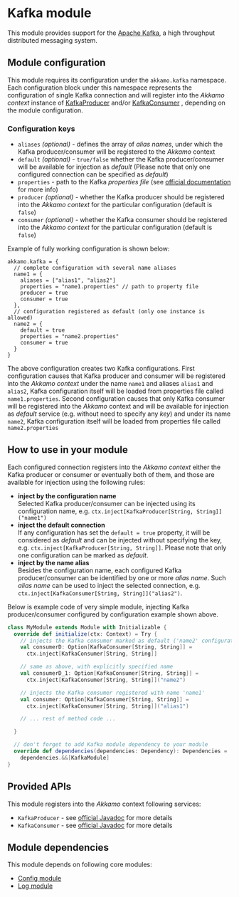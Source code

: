 # Kafka module
This module provides support for the [Apache Kafka](http://kafka.apache.org), a high throughput
distributed messaging system.

## Module configuration
This module requires its configuration under the `akkamo.kafka` namespace. Each configuration block
under this namespace represents the configuration of single Kafka connection and will register into
the *Akkamo context* instance of
[KafkaProducer](https://kafka.apache.org/090/javadoc/index.html?org/apache/kafka/clients/producer/KafkaProducer.html)
and/or
[KafkaConsumer](https://kafka.apache.org/090/javadoc/index.html?org/apache/kafka/clients/consumer/KafkaConsumer.html)
, depending on the module configuration.

### Configuration keys
- `aliases` *(optional)* - defines the array of *alias names*, under which the Kafka
  producer/consumer will be registered to the *Akkamo* context
- `default` *(optional)* - `true/false` whether the Kafka producer/consumer will be available for
  injection as *default* (Please note that only one configured connection can be specified as
  *default*)
- `properties` - path to the Kafka *properties file* (see
  [official documentation](http://kafka.apache.org/documentation.html#configuration) for more info)
- `producer` *(optional)* - whether the Kafka producer should be registered into the
  *Akkamo context* for the particular configuration (default is `false`)
- `consumer` *(optional)* - whether the Kafka consumer should be registered into the
  *Akkamo context* for the particular configuration (default is `false`)

Example of fully working configuration is shown below:

```
akkamo.kafka = {
  // complete configuration with several name aliases
  name1 = {
    aliases = ["alias1", "alias2"]
    properties = "name1.properties" // path to property file
    producer = true
    consumer = true
  },
  // configuration registered as default (only one instance is allowed)
  name2 = {
    default = true
    properties = "name2.properties"
    consumer = true
  }
}
```

The above configuration creates two Kafka configurations. First configuration causes that Kafka
producer and consumer will be registered into the *Akkamo context* under the name `name1` and
aliases `alias1` and `alias2`, Kafka configuration itself will be loaded from properties file called
`name1.properties`. Second configuration causes that only Kafka consumer will be registered into the
*Akkamo* context and will be available for injection as *default* service (e.g. without need to
specify any *key*) and under its name `name2`, Kafka configuration itself will be loaded from
properties file called `name2.properties`

## How to use in your module
Each configured connection registers into the *Akkamo context* either the Kafka producer or consumer
or eventually both of them, and those are available for injection using the following rules:

- **inject by the configuration name**  
  Selected Kafka producer/consumer can be injected using its configuration name, e.g.
  `ctx.inject[KafkaProducer[String, String]]("name1")`
- **inject the default connection**  
  If any configuration has set the `default = true` property, it will be considered as
  *default* and can be injected without specifying the key, e.g.
  `ctx.inject[KafkaProducer[String, String]]`. Please note that only one configuration can be
  marked as *default*.
- **inject by the name alias**  
  Besides the configuration name, each configured Kafka producer/consumer can be identified by one
  or more *alias name*. Such *alias name* can be used to inject the selected connection, e.g.
  `ctx.inject[KafkaConsumer[String, String]]("alias2")`.

Below is example code of very simple module, injecting Kafka producer/consumer configured by
configuration example shown above.

```scala
class MyModule extends Module with Initializable {
  override def initialize(ctx: Context) = Try {
    // injects the Kafka consumer marked as default ('name2' configuration in this case)
    val consumerD: Option[KafkaConsumer[String, String]] =
      ctx.inject[KafkaConsumer[String, String]]

    // same as above, with explicitly specified name
    val consumerD_1: Option[KafkaConsumer[String, String]] =
      ctx.inject[KafkaConsumer[String, String]]("name2")

    // injects the Kafka consumer registered with name 'name1'
    val consumer: Option[KafkaConsumer[String, String]] =
      ctx.inject[KafkaConsumer[String, String]]("alias1")

    // ... rest of method code ...

  }

  // don't forget to add Kafka module dependency to your module
  override def dependencies(dependencies: Dependency): Dependencies =
    dependencies.&&[KafkaModule]
}
```

## Provided APIs
This module registers into the *Akkamo* context following services:

- `KafkaProducer` - see [official Javadoc](https://kafka.apache.org/090/javadoc/index.html?org/apache/kafka/clients/producer/KafkaProducer.html)
  for more details
- `KafkaConsumer` - see [official Javadoc](https://kafka.apache.org/090/javadoc/index.html?org/apache/kafka/clients/consumer/KafkaConsumer.html)
  for more details
  
## Module dependencies
This module depends on following core modules:

* [Config module](config-module.md)
* [Log module](log-module.md)
